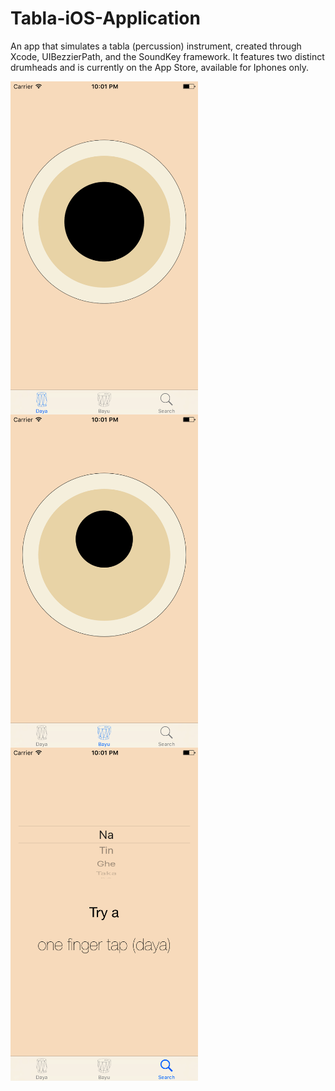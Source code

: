 # Tabla-iOS-Application
An app that simulates a tabla (percussion) instrument, created through Xcode, UIBezzierPath, and the SoundKey framework. It features two distinct drumheads and is currently on the App Store, available for Iphones only.

<a href="url"><img src="https://github.com/kalolad1/Tabla-iOS-Application/blob/WorkingBranch/images/screenshot1.png" align="left" height="533" width="300" ></a>

<a href="url"><img src="https://github.com/kalolad1/Tabla-iOS-Application/blob/WorkingBranch/images/screenshot2.png" align="left" height="533" width="300" ></a>

<a href="url"><img src="https://github.com/kalolad1/Tabla-iOS-Application/blob/WorkingBranch/images/screenshot3.png" align="left" height="533" width="300" ></a>

